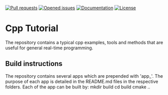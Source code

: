 [![Pull requests](https://img.shields.io/github/issues-pr-raw/xyyeh/cpp_tutorials.svg)](https://github.com/xyyeh/cpp_tutorials/pulls)
[![Opened issues](https://img.shields.io/github/issues-raw/xyyeh/cpp_tutorials.svg)](https://github.com/xyyeh/cpp_tutorials/issues)
[![Documentation](https://img.shields.io/badge/Documentation-latest-blue.svg)](https://github.com/xyyeh/cpp_tutorials/)
[![License](https://img.shields.io/github/license/xyyeh/cpp_tutorials)](https://github.com/xyyeh/cpp_tutorials/LICENSE.md)

# Cpp Tutorial
The repository contains a typical cpp examples, tools and methods that are useful for general real-time programming.

## Build instructions
The repository contains several apps which are prepended with 'app_'. The purpose of each app is detailed in the README.md files in the respective folders. Each of the app can be built by:
    mkdir build
    cd build
    cmake .. 
